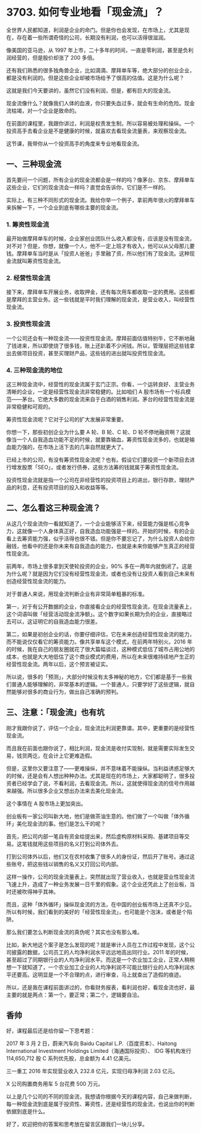 # 3703. 如何专业地看「现金流」？

全世界人民都知道，利润是企业的命门。但是你也会发现，在市场上，尤其是现在，存在着一些所谓奇怪的公司，长期没有利润，也可以活得很滋润。

像美国的亚马逊，从 1997 年上市，二十多年的时间，一直是零利润，甚至是负利润经营的，但是股价却涨了 200 多倍。

还有我们熟悉的很多独角兽企业，比如滴滴、摩拜单车等，绝大部分的创业企业，都是没有利润的。但是这些企业却被市场给予了很高的估值。这是为什么呢？

这就是我们今天要讲的，虽然它们没有利润，但是，都有巨大的现金流。

现金流像什么？就像我们人体的血液，你只要失血过多，就会有生命的危险。现金流枯竭，对一个企业是致命的。

在前面的课程里，我跟你讲过，利润是权责发生制，所以容易被处理和操纵。一个投资高手去看企业是不是健康的时候，就喜欢去看现金流量表，来观察现金流。

这节课，我带你从一个投资高手的角度来专业地看现金流。

## 一、三种现金流
首先要问一个问题，所有企业的现金流都会是一样的吗？像茅台、京东、摩拜单车这些企业，它们的现金流会一样吗？直觉会告诉你，它们是不一样的。

实际上，有三种不同形式的现金流。我给你举一个例子，拿前两年很火的摩拜单车来拆解一下，一个企业到底有哪些主要的现金流。

### 1. 筹资性现金流
最开始做摩拜单车的时候，企业家创业团队什么收入都没有，应该是没有现金流，对不对？但是，你想，就像一个人，他不一定上班才有收入，他可以从父母那儿要钱。摩拜单车当时是从「投资人爸爸」手里融了资，所以他们有了现金流。这种现金流就叫筹资性现金流。

### 2. 经营性现金流
接下来，摩拜单车开展业务，收取押金，还有每次用车都收取一定的费用。这些都是摩拜的主营业务。这一些钱就是平时我们理解的现金流，是营业收入，叫经营性现金流。

### 3. 投资性现金流
一个公司还会有一种现金流——投资性现金流。摩拜前面估值特别牛，它不断地融了钱进来，所以即使烧了很多钱，账上还趴着不少闲钱。所以，管理层把这些钱拿出去做项目投资，甚至买理财产品，这些钱的进出就叫投资性现金流。

### 4. 三种现金流的地位
这三种现金流中，经营性的现金流属于玄门正宗。你看，一个运转良好、主营业务清晰的企业，一定是经营性现金流非常稳健的。比如咱们 A 股市场有一个标兵模范——茅台。它绝大多数的现金流来自于白酒的销售利润。茅台的经营性现金流是非常稳健和可观的。

筹资性现金流呢？它对于公司的扩大发展非常重要。

你想一下，那些初创企业为什么要 A 轮、B 轮、C 轮、D 轮不停地融资啊？这就像当一个人自我造血功能不足的时候，就要靠输血，筹资性现金流多的，也就是输血能力强的，在市场上活下去的几率自然就更大了。

已经上市的公司，有没有筹资性现金流呢？也有。假设它们要投资一个新项目去进行增发股票「SEO」，或者发行债券，这些方法筹的钱就属于筹资性现金流。

投资性现金流就是指一个公司在非经营性的投资项目上的进出，银行存款，理财产品的利息，还有投资项目的投入和收益等等。

## 二、怎么看这三种现金流？

从这几个现金流你一看就知道了，一个企业能够活下来，经营能力强是核心竞争力，这就像一个人身体真正好，自我造血功能强是一样的。开始的时候，有的企业看上去筹资能力强，似乎活得也很不错。但是你不要忘记了，为什么投资人会给你融钱，他看中的还是你未来有自我造血的能力，也就是未来你能够产生真正的经营性现金流。

前两年，市场上很多拿到天使轮投资的企业，90% 多在一两年内就倒闭了。这是为什么呢？就是因为它们没有经营性现金流，或者也没有让投资人看到自己未来有创造经营性现金流的能力。

对于普通人来说，用现金流判断企业有非常简单粗暴的标准。

第一，对于有公开数据的企业，你直接看企业的经营性现金流，在现金流量表上，这个词语叫做「经营活动现金流净额」。这个数字如果长期为负的企业，直接略过去可以，这证明它的自我造血能力很差。

第二，如果是初创企业的话，你要仔细评估，它在未来创造经营性现金流的能力，而不能说仅仅看它的筹资能力。像共享单车这个模式，在前两年特别火。2016 年的时候，我在自己的朋友圈就花了很大篇幅谈过，这种模式低估了城市占用公地的成本，也就是大大地低估了这个商业模式的费用，所以在未来很难持续地产生正的经营性现金流。两年以后，这个预言被证实。

所以说，很多的「预测」，大部分时候没有太多神秘的地方，它们都是基于一些我们普通人能够理解的，非常基本的逻辑。一个普通人，只要学好了这些逻辑，就自然能够对很多的商业行为，做出自己准确的预判。

## 三、注意：「现金流」也有坑
刚才我跟你说了，评估一个企业，现金流比利润更靠谱。其中，更重要的是经营性现金流。

而且我在前面也跟你说了，相比利润，现金流是收付实现制，就是需要实际发生交易，钱货两讫，在会计上它更难造假。

但是，这里你又要注意了——更难操纵，并不意味着不能操纵。当利益诱惑足够大的时候，还是会有人想出种种办法。尤其是现在的市场上，大家都聪明了，很多投资者已经学会了说，不看利润，去看现金流。所以，这就使得现金流的信号作用越来越强。所以很多企业又想出办法来去美化现金流。

这个事情在 A 股市场上更加突出。

创业板有一家公司叫新大地，他们是做茶油生意的。他们做了一个叫做「体外循环」美化现金流的事。他们是怎么干的呢？

首先，把公司内部一笔自有资金给提出来，然后虚构原材料采购、基建项目等交易。这笔钱就用这些项目的名义打到公司体外去。

打到公司体外以后，他们又在农村收集了很多人的身份证，然后开了账号。通过这些账号，把这些钱以销售的名义又打回公司内部。

这样一操作，公司的现金流量表上，突然就出现了营业收入，也就是营业性现金流飞速上升，造成了一种业务发展一日千里的假象。这个企业还凭此上了创业板，当时还被吹得神乎其神。

而且，这种「体外循环」操纵现金流的方法，在中国的创业板市场上还真不少见。所以有时候，我们看到的美好的「经营性现金流」，也可能是个泡沫，或者是个陷阱。

那么我们要怎么判断现金流的真伪呢？其实也没有那么难。

比如，新大地这个案子是怎么发现的呢？就是审计人员在工作过程中发现，这个公司披露的数据，公司员工的人均净利润水平远远地高出同行业。2011 年的时候，甚至超过了同期银行业的人均净利润水平。而这是一个农业加工企业，正常人稍稍想一下就知道了，一个农业加工企业的人均净利润不可能比银行业的人均净利润水平还要高。这明显是一个不合理的点，进行审查，马上就查出了造假的痕迹。

所以，还是我在课程前面讲过的，你看财务报表，看利润也好，看现金流也好，最主要的就是两点：第一个，要正常；第二个，逻辑要自洽。

## 香帅
好，课程最后还是给你留一下思考题：

2017 年 3 月 2 日，蔚来汽车向 Baidu Capital L.P.（百度资本）、Haitong International Investment Holdings Limited（海通国际投资）、 IDG 等机构发行 114,650,712 股 C 系列优先股，总金额为 4.41 亿美元。

三一重工 2016 年实现营业收入 232.8 亿元，实现归母净利润 2.03 亿元。

X 公司购置商务用车 5 台花费 500 万元。

以上是几个公司的不同的现金流，我想请你根据今天的课程内容，自己来做判断，每一种现金流到底是属于投资性、筹资性，还是经营性的现金流，也说出你的判断依据到底是什么。

好了，欢迎把你的答案和思考放在留言区跟我们一块儿分享。

